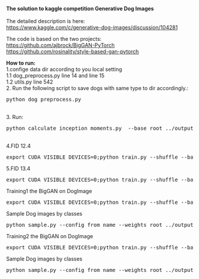 **The solution to kaggle competition Generative Dog Images**<br><br>
The detailed description is here:<br>
https://www.kaggle.com/c/generative-dog-images/discussion/104281 <br>

The code is based on the two projects:<br>
https://github.com/ajbrock/BigGAN-PyTorch<br>
https://github.com/rosinality/style-based-gan-pytorch

**How to run:**
<br>
1.confige data dir according to you local setting<br>
1.1 dog_preprocess.py  line 14 and line 15 <br>
1.2 utils.py line 542
<br>
2. Run the following script to save dogs with same type to dir accordingly.:
<pre>python dog_preprocess.py </pre>
<br>
3. Run:
<pre>python calculate_inception_moments.py  --base_root ../output --dataset DogOrigin96 --num_workers 0</pre>
<br>
4.FID 12.4<br>
<pre>
export CUDA_VISIBLE_DEVICES=0;python train.py --shuffle --batch_size 32 --num_G_accumulations 1 --num_D_accumulations 1 --num_epochs 200 --num_D_steps 1 --G_lr 1e-4 --D_lr 6e-4 --dataset DogOrigin96 --bottom_width 6 --G_ortho 0.0 --G_attn 0 --D_attn 0 --G_init ortho --D_init ortho --ema --use_ema --ema_start 2000 --test_every 25 --save_every 10 --num_best_copies 5 --num_save_copies 2 --G_ch 24 --D_ch 24 --seed 0 --augment 1 --add_blur --add_style --on_kaggle --base_root ../output --num_workers 0 --crop_mode 8 --experiment_name i96_ch24_hinge_ema_dstep1_bs32_noatt_glr0001_glr0006_aug_init_ortho_blur_style_origin_crop_mode8
</pre>
5.FID 13.4<br>
<pre>
export CUDA_VISIBLE_DEVICES=0;python train.py --shuffle --batch_size 32 --num_G_accumulations 1 --num_D_accumulations 1 --num_epochs 200 --num_D_steps 1 --G_lr 1e-4 --D_lr 6e-4 --dataset DogOrigin96 --bottom_width 6 --G_ortho 0.0 --G_attn 0 --D_attn 0 --G_init ortho --D_init ortho --ema --use_ema --ema_start 2000 --test_every 25 --save_every 10 --num_best_copies 5 --num_save_copies 2 --G_ch 24 --D_ch 24 --seed 0 --augment 1 --add_blur --add_style --on_kaggle --base_root ../output --num_workers 0 --crop_mode 3 --experiment_name i96_ch24_hinge_ema_dstep1_bs32_noatt_glr0001_glr0006_aug_init_ortho_blur_style_origin_crop_mode3
</pre>

Training1 the BigGAN on DogImage
<pre>
export CUDA_VISIBLE_DEVICES=0;python train.py --shuffle --batch_size 32 --num_epochs 200 --num_D_steps 1 --G_lr 1e-4 --D_lr 6e-4 --dataset DogOrigin96 --bottom_width 6 --G_attn 0 --D_attn 0 --ema --use_ema --ema_start 2000 --test_every 25 --save_every 10 --num_best_copies 5 --num_save_copies 2 --G_ch 24 --D_ch 24 --seed 0 --augment 1 --add_blur --base_root ../output --num_workers 0 --crop_mode 8 --experiment_name i96_ch24_hinge_ema_dstep1_bs32_noatt_glr0001_glr0006_aug_init_ortho_blur_origin_crop_mode8 --resume
</pre>

Sample Dog images by classes
<pre>
python sample.py --config_from_name --weights_root ../output/weights --base_root ../output --experiment_name i96_ch24_hinge_ema_dstep1_bs32_noatt_glr0001_glr0006_aug_init_ortho_blur_origin_crop_mode8--sample_sheets --sample_random</pre>
</pre>

Training2 the BigGAN on DogImage
<pre>
export CUDA_VISIBLE_DEVICES=0;python train.py --shuffle --batch_size 32 --num_epochs 200 --num_D_steps 1 --G_lr 1e-4 --D_lr 6e-4 --dataset DogOrigin96 --bottom_width 6 --G_attn 0 --D_attn 0 --ema --use_ema --ema_start 2000 --test_every 25 --save_every 10 --num_best_copies 5 --num_save_copies 2 --G_ch 24 --D_ch 24 --seed 0 --augment 1 --add_blur --add_style --base_root ../output --num_workers 0 --crop_mode 8 --experiment_name i96_ch24_hinge_ema_dstep1_bs32_noatt_glr0001_glr0006_aug_init_ortho_blur_style_origin_crop_mode8 --resume
</pre>

Sample Dog images by classes
<pre>
python sample.py --config_from_name --weights_root ../output/weights --base_root ../output --experiment_name i96_ch24_hinge_ema_dstep1_bs32_noatt_glr0001_glr0006_aug_init_ortho_blur_style_origin_crop_mode8 --sample_sheets --sample_random
</pre>